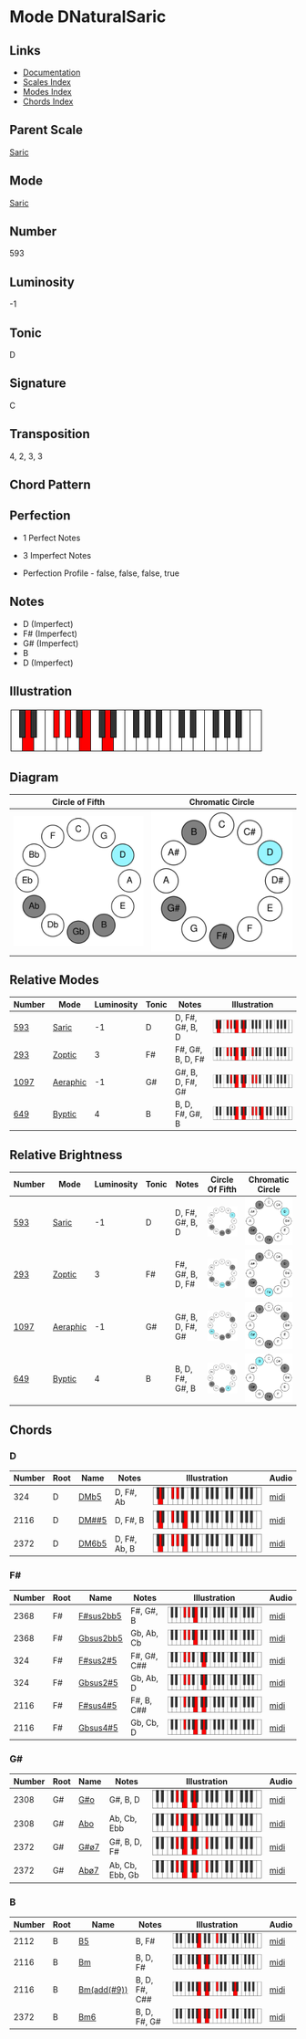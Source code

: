 # Mode DNaturalSaric

## Links

- [Documentation](README.md)
- [Scales Index](Scales.md)
- [Modes Index](Modes.md)
- [Chords Index](Chords.md)

## Parent Scale

[Saric](ScaleSaric.md)

## Mode

[Saric](ModeSaric.md)

## Number

593

## Luminosity

-1

## Tonic

D

## Signature

C

## Transposition

4, 2, 3, 3

## Chord Pattern



## Perfection

 - 1 Perfect Notes

 - 3 Imperfect Notes

 - Perfection Profile - false, false, false, true

## Notes

- D (Imperfect)
- F# (Imperfect)
- G# (Imperfect)
- B
- D (Imperfect)

## Illustration

![DNaturalSaric](ModeDNaturalSaric.png)

## Diagram

| Circle of Fifth | Chromatic Circle |
|-----------------|------------------|
| ![DNaturalSaric](CircleOfFifthModeDNaturalSaric.svg) | ![DNaturalSaric](ChromaticCircleModeDNaturalSaric.svg) |
## Relative Modes

| Number | Mode | Luminosity | Tonic | Notes | Illustration |
|--------|------|------------|-------|-------|--------------|
| [593](https://ianring.com/musictheory/scales/593) | [Saric](ModeSaric.md) | -1 | D | D, F#, G#, B, D | ![DNaturalSaric](ModeDNaturalSaric.png) |
| [293](https://ianring.com/musictheory/scales/293) | [Zoptic](ModeZoptic.md) | 3 | F# | F#, G#, B, D, F# | ![FSharpZoptic](ModeFSharpZoptic.png) |
| [1097](https://ianring.com/musictheory/scales/1097) | [Aeraphic](ModeAeraphic.md) | -1 | G# | G#, B, D, F#, G# | ![GSharpAeraphic](ModeGSharpAeraphic.png) |
| [649](https://ianring.com/musictheory/scales/649) | [Byptic](ModeByptic.md) | 4 | B | B, D, F#, G#, B | ![BNaturalByptic](ModeBNaturalByptic.png) |
## Relative Brightness

| Number | Mode | Luminosity | Tonic | Notes | Circle Of Fifth | Chromatic Circle |
|--------|------|------------|-------|-------|-----------------|------------------|
| [593](https://ianring.com/musictheory/scales/593) | [Saric](ModeSaric.md) | -1 | D | D, F#, G#, B, D | ![DNaturalSaric](CircleOfFifthModeDNaturalSaric.svg) | ![DNaturalSaric](ChromaticCircleModeDNaturalSaric.svg) |
| [293](https://ianring.com/musictheory/scales/293) | [Zoptic](ModeZoptic.md) | 3 | F# | F#, G#, B, D, F# | ![FSharpZoptic](CircleOfFifthModeFSharpZoptic.svg) | ![FSharpZoptic](ChromaticCircleModeFSharpZoptic.svg) |
| [1097](https://ianring.com/musictheory/scales/1097) | [Aeraphic](ModeAeraphic.md) | -1 | G# | G#, B, D, F#, G# | ![GSharpAeraphic](CircleOfFifthModeGSharpAeraphic.svg) | ![GSharpAeraphic](ChromaticCircleModeGSharpAeraphic.svg) |
| [649](https://ianring.com/musictheory/scales/649) | [Byptic](ModeByptic.md) | 4 | B | B, D, F#, G#, B | ![BNaturalByptic](CircleOfFifthModeBNaturalByptic.svg) | ![BNaturalByptic](ChromaticCircleModeBNaturalByptic.svg) |

## Chords

### D

| Number | Root | Name | Notes | Illustration | Audio |
|--------|------|------|-------|--------------|-------|
| 324 | D | [DMb5](ChordDNaturalMajorFlatFifth.md) | D, F#, Ab | ![DMb5](ChordDNaturalMajorFlatFifthRootPosition.png) | [midi](ChordDNaturalMajorFlatFifthRootPosition.mid) |
| 2116 | D | [DM##5](ChordDNaturalMajorDoubleSharpFifth.md) | D, F#, B | ![DM##5](ChordDNaturalMajorDoubleSharpFifthRootPosition.png) | [midi](ChordDNaturalMajorDoubleSharpFifthRootPosition.mid) |
| 2372 | D | [DM6b5](ChordDNaturalMajorSixthFlatFifth.md) | D, F#, Ab, B | ![DM6b5](ChordDNaturalMajorSixthFlatFifthRootPosition.png) | [midi](ChordDNaturalMajorSixthFlatFifthRootPosition.mid) |

### F#

| Number | Root | Name | Notes | Illustration | Audio |
|--------|------|------|-------|--------------|-------|
| 2368 | F# | [F#sus2bb5](ChordFSharpSuspendedSecondDoubleFlatFifth.md) | F#, G#, B | ![F#sus2bb5](ChordFSharpSuspendedSecondDoubleFlatFifthRootPosition.png) | [midi](ChordFSharpSuspendedSecondDoubleFlatFifthRootPosition.mid) |
| 2368 | F# | [Gbsus2bb5](ChordGFlatSuspendedSecondDoubleFlatFifth.md) | Gb, Ab, Cb | ![Gbsus2bb5](ChordGFlatSuspendedSecondDoubleFlatFifthRootPosition.png) | [midi](ChordGFlatSuspendedSecondDoubleFlatFifthRootPosition.mid) |
| 324 | F# | [F#sus2#5](ChordFSharpSuspendedSecondSharpFifth.md) | F#, G#, C## | ![F#sus2#5](ChordFSharpSuspendedSecondSharpFifthRootPosition.png) | [midi](ChordFSharpSuspendedSecondSharpFifthRootPosition.mid) |
| 324 | F# | [Gbsus2#5](ChordGFlatSuspendedSecondSharpFifth.md) | Gb, Ab, D | ![Gbsus2#5](ChordGFlatSuspendedSecondSharpFifthRootPosition.png) | [midi](ChordGFlatSuspendedSecondSharpFifthRootPosition.mid) |
| 2116 | F# | [F#sus4#5](ChordFSharpSuspendedFourthSharpFifth.md) | F#, B, C## | ![F#sus4#5](ChordFSharpSuspendedFourthSharpFifthRootPosition.png) | [midi](ChordFSharpSuspendedFourthSharpFifthRootPosition.mid) |
| 2116 | F# | [Gbsus4#5](ChordGFlatSuspendedFourthSharpFifth.md) | Gb, Cb, D | ![Gbsus4#5](ChordGFlatSuspendedFourthSharpFifthRootPosition.png) | [midi](ChordGFlatSuspendedFourthSharpFifthRootPosition.mid) |

### G#

| Number | Root | Name | Notes | Illustration | Audio |
|--------|------|------|-------|--------------|-------|
| 2308 | G# | [G#o](ChordGSharpDiminished.md) | G#, B, D | ![G#o](ChordGSharpDiminishedRootPosition.png) | [midi](ChordGSharpDiminishedRootPosition.mid) |
| 2308 | G# | [Abo](ChordAFlatDiminished.md) | Ab, Cb, Ebb | ![Abo](ChordAFlatDiminishedRootPosition.png) | [midi](ChordAFlatDiminishedRootPosition.mid) |
| 2372 | G# | [G#ø7](ChordGSharpHalfDiminishedSeventh.md) | G#, B, D, F# | ![G#ø7](ChordGSharpHalfDiminishedSeventhRootPosition.png) | [midi](ChordGSharpHalfDiminishedSeventhRootPosition.mid) |
| 2372 | G# | [Abø7](ChordAFlatHalfDiminishedSeventh.md) | Ab, Cb, Ebb, Gb | ![Abø7](ChordAFlatHalfDiminishedSeventhRootPosition.png) | [midi](ChordAFlatHalfDiminishedSeventhRootPosition.mid) |

### B

| Number | Root | Name | Notes | Illustration | Audio |
|--------|------|------|-------|--------------|-------|
| 2112 | B | [B5](ChordBNaturalPowerChord.md) | B, F# | ![B5](ChordBNaturalPowerChordRootPosition.png) | [midi](ChordBNaturalPowerChordRootPosition.mid) |
| 2116 | B | [Bm](ChordBNaturalMinor.md) | B, D, F# | ![Bm](ChordBNaturalMinorRootPosition.png) | [midi](ChordBNaturalMinorRootPosition.mid) |
| 2116 | B | [Bm(add(#9))](ChordBNaturalMinorAddSharpNinth.md) | B, D, F#, C## | ![Bm(add(#9))](ChordBNaturalMinorAddSharpNinthRootPosition.png) | [midi](ChordBNaturalMinorAddSharpNinthRootPosition.mid) |
| 2372 | B | [Bm6](ChordBNaturalMinorSixth.md) | B, D, F#, G# | ![Bm6](ChordBNaturalMinorSixthRootPosition.png) | [midi](ChordBNaturalMinorSixthRootPosition.mid) |

